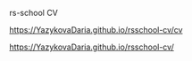 rs-school CV

https://YazykovaDaria.github.io/rsschool-cv/cv

https://YazykovaDaria.github.io/rsschool-cv/

